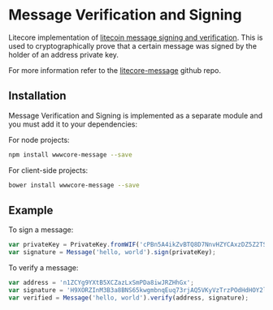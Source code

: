 # Message Verification and Signing
Litecore implementation of [litecoin message signing and verification](http://bitcoin.stackexchange.com/questions/3337/what-are-the-safety-guidelines-for-using-the-sign-message-feature/3339#3339). This is used to cryptographically prove that a certain message was signed by the holder of an address private key.

For more information refer to the [litecore-message](https://github.com/yoctod/litecore-message) github repo.

## Installation
Message Verification and Signing is implemented as a separate module and you must add it to your dependencies:

For node projects:

```bash
npm install wwwcore-message --save
```

For client-side projects:

```bash
bower install wwwcore-message --save
```

## Example
To sign a message:

```javascript
var privateKey = PrivateKey.fromWIF('cPBn5A4ikZvBTQ8D7NnvHZYCAxzDZ5Z2TSGW2LkyPiLxqYaJPBW4');
var signature = Message('hello, world').sign(privateKey);
```

To verify a message:

```javascript
var address = 'n1ZCYg9YXtB5XCZazLxSmPDa8iwJRZHhGx';
var signature = 'H9XORZInM3B3a8BNS65kwgmbnqEuq73rjAQ5VKyVzTrzPOdHdHOY2lfoph5auvMgLSr7bh+nEQSG/f2kv9TnsbY=';
var verified = Message('hello, world').verify(address, signature);
```
